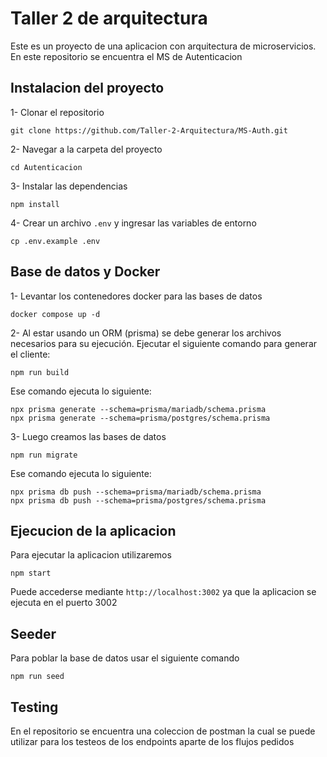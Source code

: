 # Taller 2 de arquitectura

Este es un proyecto de una aplicacion con arquitectura de microservicios. En este repositorio se encuentra el MS de Autenticacion

## Instalacion del proyecto

1- Clonar el repositorio

```
git clone https://github.com/Taller-2-Arquitectura/MS-Auth.git
```

2- Navegar a la carpeta del proyecto

```
cd Autenticacion
```

3- Instalar las dependencias

```
npm install
```

4- Crear un archivo `.env` y ingresar las variables de entorno

```
cp .env.example .env
```

## Base de datos y Docker

1- Levantar los contenedores docker para las bases de datos

```
docker compose up -d
```

2- Al estar usando un ORM (prisma) se debe generar los archivos necesarios para su ejecución.
Ejecutar el siguiente comando para generar el cliente:

```
npm run build
```

Ese comando ejecuta lo siguiente:

```
npx prisma generate --schema=prisma/mariadb/schema.prisma   
npx prisma generate --schema=prisma/postgres/schema.prisma
```

3- Luego creamos las bases de datos

```
npm run migrate
```

Ese comando ejecuta lo siguiente:

```
npx prisma db push --schema=prisma/mariadb/schema.prisma
npx prisma db push --schema=prisma/postgres/schema.prisma
```

## Ejecucion de la aplicacion

Para ejecutar la aplicacion utilizaremos

```
npm start
```

Puede accederse mediante `http://localhost:3002` ya que la aplicacion se ejecuta en el puerto 3002

## Seeder

Para poblar la base de datos usar el siguiente comando

```
npm run seed
```

## Testing

En el repositorio se encuentra una coleccion de postman la cual se puede utilizar para los testeos de los endpoints aparte de los flujos pedidos
